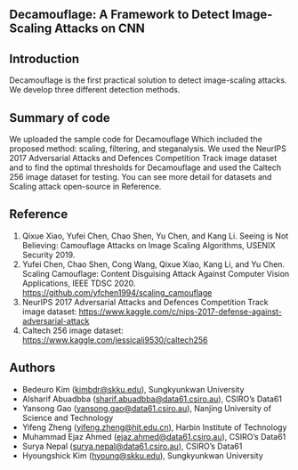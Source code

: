 
Decamouflage: A Framework to Detect Image-Scaling Attacks on CNN
------------------------------------------------------------------------------------------------------------------------------


Introduction
------------------------------------------------------------------------------------------------------------------------------

Decamouflage is the first practical solution to detect image-scaling attacks. 
We develop three different detection methods.

Summary of code
------------------------------------------------------------------------------------------------------------------------------

We uploaded the sample code for Decamouflage Which included the proposed method: scaling, filtering, and steganalysis. 
We used the NeurIPS 2017 Adversarial Attacks and Defences Competition Track image dataset and to find the optimal thresholds for Decamouflage 
and used the Caltech 256 image dataset for testing. You can see more detail for datasets and Scaling attack open-source in Reference.

Reference
------------------------------------------------------------------------------------------------------------------------------

1. Qixue Xiao, Yufei Chen, Chao Shen, Yu Chen, and Kang Li. Seeing is Not Believing: Camouflage Attacks on Image Scaling Algorithms, USENIX Security 2019.
2. Yufei Chen, Chao Shen, Cong Wang, Qixue Xiao, Kang Li, and Yu Chen. Scaling Camouflage: Content Disguising Attack Against Computer Vision Applications, IEEE TDSC 2020.
   https://github.com/yfchen1994/scaling_camouflage
3. NeurIPS 2017 Adversarial Attacks and Defences Competition Track image dataset: https://www.kaggle.com/c/nips-2017-defense-against-adversarial-attack
4. Caltech 256 image dataset: https://www.kaggle.com/jessicali9530/caltech256

Authors
------------------------------------------------------------------------------------------------------------------------------
* Bedeuro Kim (kimbdr@skku.edu), Sungkyunkwan University
* Alsharif Abuadbba (sharif.abuadbba@data61.csiro.au), CSIRO’s Data61
* Yansong Gao (yansong.gao@data61.csiro.au), Nanjing University of Science and Technology
* Yifeng Zheng (yifeng.zheng@hit.edu.cn), Harbin Institute of Technology
* Muhammad Ejaz Ahmed (ejaz.ahmed@data61.csiro.au), CSIRO’s Data61
* Surya Nepal (surya.nepal@data61.csiro.au), CSIRO’s Data61
* Hyoungshick Kim (hyoung@skku.edu), Sungkyunkwan University
